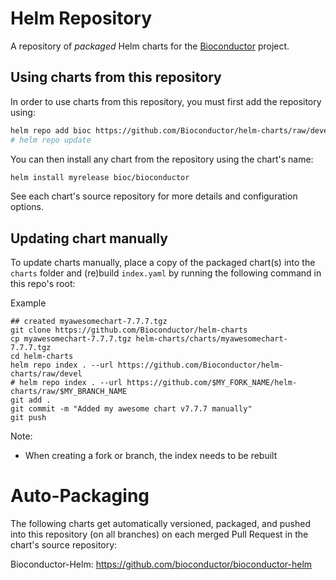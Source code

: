 # Helm Repository
A repository of *packaged* Helm charts for the [Bioconductor](https://bioconductor.org) project.

## Using charts from this repository
In order to use charts from this repository, you must first add the repository using:

```bash
helm repo add bioc https://github.com/Bioconductor/helm-charts/raw/devel
# helm repo update
```

You can then install any chart from the repository using the chart's name:
```bash
helm install myrelease bioc/bioconductor
```

See each chart's source repository for more details and configuration options.


## Updating chart manually

To update charts manually, place a copy of the packaged chart(s) into
the `charts` folder and (re)build `index.yaml` by running the following command
in this repo's root:


Example

```
## created myawesomechart-7.7.7.tgz
git clone https://github.com/Bioconductor/helm-charts
cp myawesomechart-7.7.7.tgz helm-charts/charts/myawesomechart-7.7.7.tgz
cd helm-charts
helm repo index . --url https://github.com/Bioconductor/helm-charts/raw/devel
# helm repo index . --url https://github.com/$MY_FORK_NAME/helm-charts/raw/$MY_BRANCH_NAME
git add .
git commit -m "Added my awesome chart v7.7.7 manually"
git push
```

Note:
- When creating a fork or branch, the index needs to be rebuilt



# Auto-Packaging

The following charts get automatically versioned, packaged, and pushed into
this repository (on all branches) on each merged Pull Request in the chart's
source repository:

Bioconductor-Helm: https://github.com/bioconductor/bioconductor-helm
